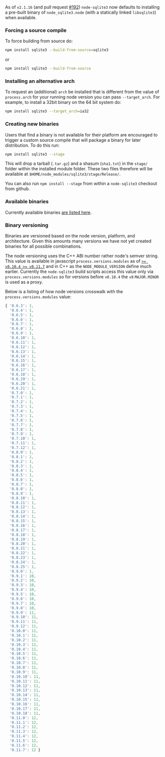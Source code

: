 As of `v2.1.16` (and pull request [#192](https://github.com/developmentseed/node-sqlite3/pull/192)) `node-sqlite3` now defaults to installing a pre-built binary of `node_sqlite3.node` (with a statically linked `libsqlite3`) when available.


### Forcing a source compile

To force building from source do:

```sh
npm install sqlite3 --build-from-source=sqlite3
```

or 

```sh
npm install sqlite3 --build-from-source
```

### Installing an alternative arch

To request an (additional) `arch` be installed that is different from the value of `process.arch` for your running node version you can pass `--target_arch`. For example, to install a 32bit binary on the 64 bit system do:

```sh
npm install sqlite3 --target_arch=ia32
````

### Creating new binaries

Users that find a binary is not available for their platform are encouraged to trigger a custom source compile that will package a binary for later distribution. To do this run:

```sh
npm install sqlite3 --stage
```

This will drop a tarball (`.tar.gz`) and a shasum (`sha1.txt`) in the `stage/` folder within the installed module folder. These two files therefore will be available at `$HOME/node_modules/sqlite3/stage/Release/`.

You can also run `npm install --stage` from within a `node-sqlite3` checkout from github.

### Available binaries

Currently available binaries [are listed here](http://node-sqlite3.s3.amazonaws.com/index.html?path=Release/).

### Binary versioning 

Binaries are versioned based on the node version, platform, and architecture. Given this amounts many versions we have not yet created binaries for all possible combinations.

The node versioning uses the C++ ABI number rather node's semver string. This value is available in javascript `process.versions.modules` as of [`>= v0.10.4 >= v0.11.7`](https://github.com/joyent/node/commit/ccabd4a6fa8a6eb79d29bc3bbe9fe2b6531c2d8e) and in C++ as the `NODE_MODULE_VERSION` define much earlier. Currently the `node-sqlite3` build scripts access this value only via `process.versions.modules` so for versions before `v0.10.4` the `v8` `MAJOR.MINOR` is used as a proxy.

Below is a listing of how node versions crosswalk with the `process.versions.modules` value:

```js
{ '0.6.3': 1,
  '0.6.4': 1,
  '0.6.5': 1,
  '0.6.6': 1,
  '0.6.7': 1,
  '0.6.8': 1,
  '0.6.9': 1,
  '0.6.10': 1,
  '0.6.11': 1,
  '0.6.12': 1,
  '0.6.13': 1,
  '0.6.14': 1,
  '0.6.15': 1,
  '0.6.16': 1,
  '0.6.17': 1,
  '0.6.18': 1,
  '0.6.19': 1,
  '0.6.20': 1,
  '0.6.21': 1,
  '0.7.0': 1,
  '0.7.1': 1,
  '0.7.2': 1,
  '0.7.3': 1,
  '0.7.4': 1,
  '0.7.5': 1,
  '0.7.6': 1,
  '0.7.7': 1,
  '0.7.8': 1,
  '0.7.9': 1,
  '0.7.10': 1,
  '0.7.11': 1,
  '0.7.12': 1,
  '0.8.0': 1,
  '0.8.1': 1,
  '0.8.2': 1,
  '0.8.3': 1,
  '0.8.4': 1,
  '0.8.5': 1,
  '0.8.6': 1,
  '0.8.7': 1,
  '0.8.8': 1,
  '0.8.9': 1,
  '0.8.10': 1,
  '0.8.11': 1,
  '0.8.12': 1,
  '0.8.13': 1,
  '0.8.14': 1,
  '0.8.15': 1,
  '0.8.16': 1,
  '0.8.17': 1,
  '0.8.18': 1,
  '0.8.19': 1,
  '0.8.20': 1,
  '0.8.21': 1,
  '0.8.22': 1,
  '0.8.23': 1,
  '0.8.24': 1,
  '0.8.25': 1,
  '0.9.0': 1,
  '0.9.1': 10,
  '0.9.2': 10,
  '0.9.3': 10,
  '0.9.4': 10,
  '0.9.5': 10,
  '0.9.6': 10,
  '0.9.7': 10,
  '0.9.8': 10,
  '0.9.9': 11,
  '0.9.10': 11,
  '0.9.11': 11,
  '0.9.12': 11,
  '0.10.0': 11,
  '0.10.1': 11,
  '0.10.2': 11,
  '0.10.3': 11,
  '0.10.4': 11,
  '0.10.5': 11,
  '0.10.6': 11,
  '0.10.7': 11,
  '0.10.8': 11,
  '0.10.9': 11,
  '0.10.10': 11,
  '0.10.11': 11,
  '0.10.12': 11,
  '0.10.13': 11,
  '0.10.14': 11,
  '0.10.15': 11,
  '0.10.16': 11,
  '0.10.17': 11,
  '0.10.18': 11,
  '0.11.0': 12,
  '0.11.1': 12,
  '0.11.2': 12,
  '0.11.3': 12,
  '0.11.4': 12,
  '0.11.5': 12,
  '0.11.6': 12,
  '0.11.7': 12 }
```